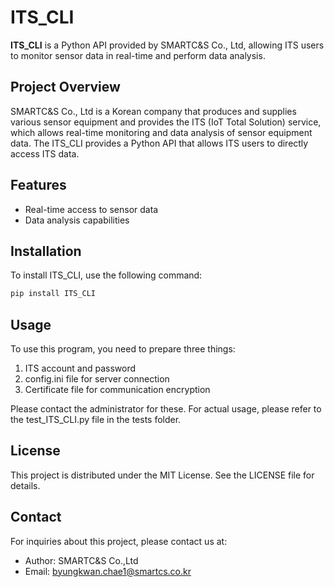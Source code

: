 # ITS_CLI

**ITS_CLI** is a Python API provided by SMARTC&S Co., Ltd, allowing ITS users to monitor sensor data in real-time and perform data analysis.

## Project Overview

SMARTC&S Co., Ltd is a Korean company that produces and supplies various sensor equipment and provides the ITS (IoT Total Solution) service, which allows real-time monitoring and data analysis of sensor equipment data. The ITS_CLI provides a Python API that allows ITS users to directly access ITS data.

## Features

- Real-time access to sensor data
- Data analysis capabilities

## Installation

To install ITS_CLI, use the following command:

```bash
pip install ITS_CLI
```

## Usage
To use this program, you need to prepare three things:
1) ITS account and password
2) config.ini file for server connection
3) Certificate file for communication encryption

Please contact the administrator for these.
For actual usage, please refer to the test_ITS_CLI.py file in the tests folder.

## License
This project is distributed under the MIT License. See the LICENSE file for details.

## Contact
For inquiries about this project, please contact us at:

- Author: SMARTC&S Co.,Ltd
- Email: byungkwan.chae1@smartcs.co.kr
